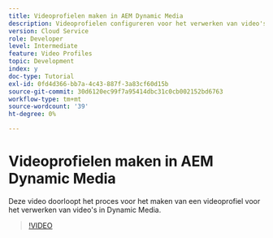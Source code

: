 ```yaml
---
title: Videoprofielen maken in AEM Dynamic Media
description: Videoprofielen configureren voor het verwerken van video's in Dynamic Media
version: Cloud Service
role: Developer
level: Intermediate
feature: Video Profiles
topic: Development
index: y
doc-type: Tutorial
exl-id: 0fd4d366-bb7a-4c43-887f-3a83cf60d15b
source-git-commit: 30d6120ec99f7a95414dbc31c0cb002152bd6763
workflow-type: tm+mt
source-wordcount: '39'
ht-degree: 0%

---
```


# Videoprofielen maken in AEM Dynamic Media

Deze video doorloopt het proces voor het maken van een videoprofiel voor het verwerken van video&#39;s in Dynamic Media.

>[!VIDEO](https://video.tv.adobe.com/v/335382?quality=12&learn=on)
